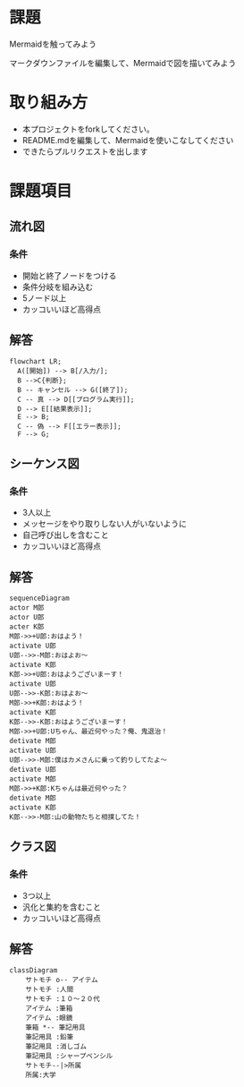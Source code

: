 # 課題
Mermaidを触ってみよう

マークダウンファイルを編集して、Mermaidで図を描いてみよう

# 取り組み方
* 本プロジェクトをforkしてください。
* README.mdを編集して、Mermaidを使いこなしてください
* できたらプルリクエストを出します

# 課題項目
## 流れ図
### 条件
- 開始と終了ノードをつける
- 条件分岐を組み込む
- 5ノード以上
- カッコいいほど高得点

## 解答
```mermaid
flowchart LR;
  A([開始]) --> B[/入力/];
  B -->C{判断};
  B -- キャンセル --> G([終了]);
  C -- 真 --> D[[プログラム実行]];
  D --> E[[結果表示]];
  E --> B;
  C -- 偽 --> F[[エラー表示]];
  F --> G;
```

## シーケンス図
### 条件
- 3人以上
- メッセージをやり取りしない人がいないように
- 自己呼び出しを含むこと
- カッコいいほど高得点

## 解答
```mermaid
sequenceDiagram
actor M郎
actor U郎
acter K郎
M郎->>+U郎:おはよう！
activate U郎
U郎-->>-M郎:おはよお～
activate K郎
K郎->>+U郎:おはようございまーす！
activate U郎
U郎-->>-K郎:おはよお～
M郎->>+K郎:おはよう！
activate K郎
K郎-->>-K郎:おはようございまーす！
M郎->>+U郎:Uちゃん、最近何やった？俺、鬼退治！
detivate M郎
activate U郎
U郎-->>-M郎:僕はカメさんに乗って釣りしてたよ～
detivate U郎
activate M郎
M郎->>+K郎:Kちゃんは最近何やった？
detivate M郎
activate K郎
K郎-->>-M郎:山の動物たちと相撲してた！
```

## クラス図

### 条件
- 3つ以上
- 汎化と集約を含むこと
- カッコいいほど高得点

## 解答
```mermaid
classDiagram
    サトモチ o-- アイテム
    サトモチ :人間
    サトモチ :１０～２０代
    アイテム :筆箱
    アイテム :眼鏡
    筆箱 *-- 筆記用具
    筆記用具 :鉛筆
    筆記用具 :消しゴム
    筆記用具 :シャープペンシル
    サトモチ--|>所属
    所属:大学
```
